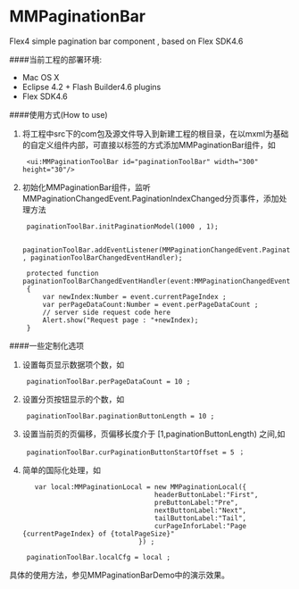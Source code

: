 MMPaginationBar
===============

Flex4 simple pagination bar component , based on Flex SDK4.6

####当前工程的部署环境:

+ Mac OS X
+ Eclipse 4.2 + Flash Builder4.6 plugins
+ Flex SDK4.6

####使用方式(How to use)

1. 将工程中src下的com包及源文件导入到新建工程的根目录，在以mxml为基础的自定义组件内部，可直接以标签的方式添加MMPaginationBar组件，如

		<ui:MMPaginationToolBar id="paginationToolBar" width="300" height="30"/>

2. 初始化MMPaginationBar组件，监听MMPaginationChangedEvent.PaginationIndexChanged分页事件，添加处理方法

		paginationToolBar.initPaginationModel(1000 , 1);				

		paginationToolBar.addEventListener(MMPaginationChangedEvent.PaginationIndexChanged , paginationToolBarChangedEventHandler);

		protected function paginationToolBarChangedEventHandler(event:MMPaginationChangedEvent):void
		{
			var newIndex:Number = event.currentPageIndex ;
			var perPageDataCount:Number = event.perPageDataCount ;
			// server side request code here
			Alert.show("Request page : "+newIndex);
		}

####一些定制化选项

1. 设置每页显示数据项个数，如

		paginationToolBar.perPageDataCount = 10 ;

2. 设置分页按钮显示的个数，如

		paginationToolBar.paginationButtonLength = 10 ;

3. 设置当前页的页偏移，页偏移长度介于 [1,paginationButtonLength) 之间,如

		paginationToolBar.curPaginationButtonStartOffset = 5 ；

4. 简单的国际化处理，如

		  var local:MMPaginationLocal = new MMPaginationLocal({
										headerButtonLabel:"First",
										preButtonLabel:"Pre",
										nextButtonLabel:"Next",
										tailButtonLabel:"Tail",
										curPageInforLabel:"Page {currentPageIndex} of {totalPageSize}"
									}) ;
							
		paginationToolBar.localCfg = local ;

具体的使用方法，参见MMPaginationBarDemo中的演示效果。
